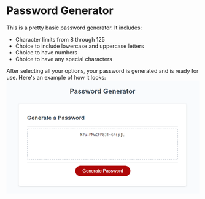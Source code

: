 # Password Generator 
This is a pretty basic password generator. It includes:
- Character limits from 8 through 125
- Choice to include lowercase and uppercase letters
- Choice to have numbers
- Choice to have any special characters

After selecting all your options, your password is generated and is ready for use.
Here's an example of how it looks:
![Example of password generator](password-generator-example.png)